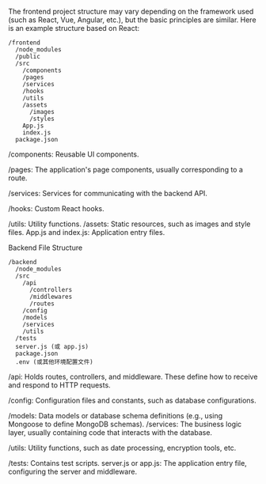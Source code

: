 The frontend project structure may vary depending on the framework used (such as React, Vue, Angular, etc.), but the basic principles are similar. Here is an example structure based on React:
```
/frontend
  /node_modules
  /public
  /src
    /components
    /pages
    /services
    /hooks
    /utils
    /assets
      /images
      /styles
    App.js
    index.js
  package.json
  ```
/components: Reusable UI components. 

/pages: The application's page components, usually corresponding to a route.

 /services: Services for communicating with the backend API. 
 
 /hooks: Custom React hooks. 
 
 /utils: Utility functions. /assets: Static resources, such as images and style files. App.js and index.js: Application entry files.

Backend File Structure
```
/backend
  /node_modules
  /src
    /api
      /controllers
      /middlewares
      /routes
    /config
    /models
    /services
    /utils
  /tests
  server.js (或 app.js)
  package.json
  .env (或其他环境配置文件)
  ```
/api: Holds routes, controllers, and middleware. These define how to receive and respond to HTTP requests. 

/config: Configuration files and constants, such as database configurations. 

/models: Data models or database schema definitions (e.g., using Mongoose to define MongoDB schemas). /services: The business logic layer, usually containing code that interacts with the database. 

/utils: Utility functions, such as date processing, encryption tools, etc. 

/tests: Contains test scripts. server.js or app.js: The application entry file, configuring the server and middleware.